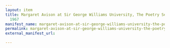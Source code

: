 ```yaml
---
layout: item
title: Margaret Avison at Sir George Williams University, The Poetry Series, 27 January
  1967
manifest_name: margaret-avison-at-sir-george-williams-university-the-poetry-series-27-january-1967
permalink: margaret-avison-at-sir-george-williams-university-the-poetry-series-27-january-1967
external_manifest_url: 

---
```

<!-- Add an essay or interpretive material below this line,
using HTML or markdown.  Do not modify this file above this line -->

